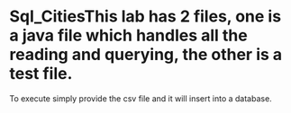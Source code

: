 # Sql_CitiesThis lab has 2 files, one is a java file which handles all the reading and querying, the other is a test file.

To execute simply provide the csv file and it will insert into a database.

